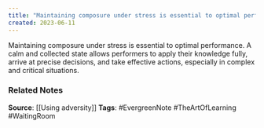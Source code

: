```yaml
---
title: "Maintaining composure under stress is essential to optimal performance"
created: 2023-06-11
---
```


Maintaining composure under stress is essential to optimal performance. A calm and collected state allows performers to apply their knowledge fully, arrive at precise decisions, and take effective actions, especially in complex and critical situations.

### Related Notes
**Source**: [[Using adversity]]
**Tags**: #EvergreenNote #TheArtOfLearning #WaitingRoom 

